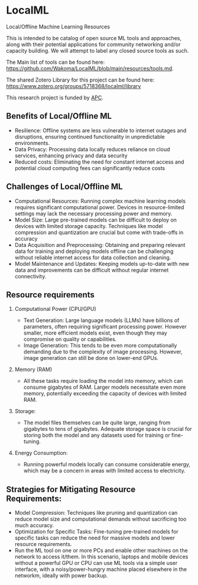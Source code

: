 # LocalML
Local/Offline Machine Learning Resources

This is intended to be catalog of open source ML tools and approaches, along with their potential applications for community networking and/or capacity building. We will attempt to label any closed source tools as such.   

The Main list of tools can be found here: https://github.com/Wakoma/LocalML/blob/main/resources/tools.md.

The shared Zotero Library for this project can be found here: https://www.zotero.org/groups/5718368/localml/library

This research project is funded by [APC](https://www.apc.org/). 


## Benefits of Local/Offline ML

- Resilience: Offline systems are less vulnerable to internet outages and disruptions, ensuring continued functionality in unpredictable environments.
- Data Privacy:  Processing data locally reduces reliance on cloud services, enhancing privacy and data security
- Reduced costs: Eliminating the need for constant internet access and potential cloud computing fees can significantly reduce costs


## Challenges of Local/Offline ML

- Computational Resources:  Running complex machine learning models requires significant computational power. Devices in resource-limited settings may lack the necessary processing power and memory.
- Model Size: Large pre-trained models can be difficult to deploy on devices with limited storage capacity. Techniques like model compression and quantization are crucial but come with trade-offs in accuracy
- Data Acquisition and Preprocessing: Obtaining and preparing relevant data for training and deploying models offline can be challenging without reliable internet access for data collection and cleaning.
- Model Maintenance and Updates: Keeping models up-to-date with new data and improvements can be difficult without regular internet connectivity.


## Resource requirements

1. Computational Power (CPU/GPU)

   - Text Generation: Large language models (LLMs) have billions of parameters, often requiring significant processing power. However smaller, more efficient models exist, even though they may compromise on quality or capabilities. 
   - Image Generation:  This tends to be even more computationally demanding due to the complexity of image processing. However, image generation can still be done on lower-end GPUs.

2. Memory (RAM)

   - All these tasks require loading the model into memory, which can consume gigabytes of RAM. Larger models necessitate even more memory, potentially exceeding the capacity of devices with limited RAM.

3. Storage:

   - The model files themselves can be quite large, ranging from gigabytes to tens of gigabytes. Adequate storage space is crucial for storing both the model and any datasets used for training or fine-tuning.

4. Energy Consumption:

   - Running powerful models locally can consume considerable energy, which may be a concern in areas with limited access to electricity.



## Strategies for Mitigating Resource Requirements:

- Model Compression: Techniques like pruning and quantization can reduce model size and computational demands without sacrificing too much accuracy.
- Optimization for Specific Tasks: Fine-tuning pre-trained models for specific tasks can reduce the need for massive models and lower resource requirements.
- Run the ML tool on one or more PCs and enable other machines on the network to access it/them. In this scenario, laptops and mobile devices without a powerful GPU or CPU can use ML tools via a simple user interface, with a noisy/power-hungry machine placed elsewhere in the networkm, ideally with power backup.







